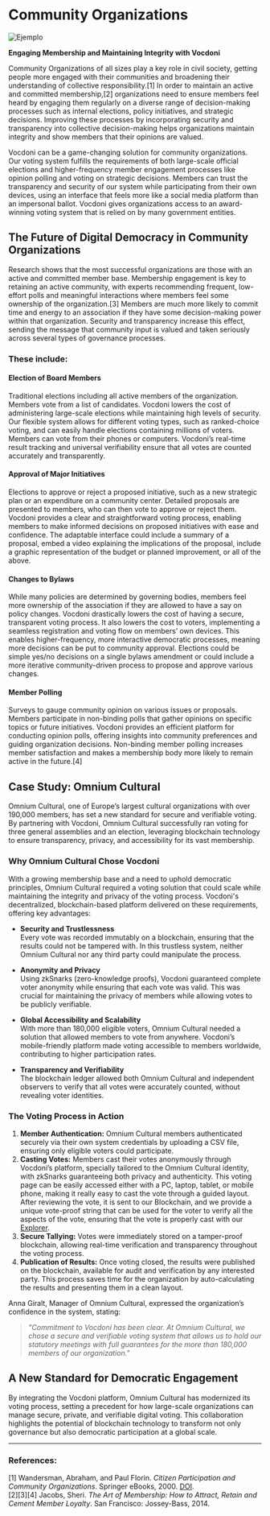# Community Organizations

![Ejemplo](/assets/online-survey.avif)

**Engaging Membership and Maintaining Integrity with Vocdoni**

Community Organizations of all sizes play a key role in civil society, getting people more engaged with their communities and broadening their understanding of collective responsibility.[1] In order to maintain an active and committed membership,[2] organizations need to ensure members feel heard by engaging them regularly on a diverse range of decision-making processes such as internal elections, policy initiatives, and strategic decisions. Improving these processes by incorporating security and transparency into collective decision-making helps organizations maintain integrity and show members that their opinions are valued.

Vocdoni can be a game-changing solution for community organizations. Our voting system fulfills the requirements of both large-scale official elections and higher-frequency member engagement processes like opinion polling and voting on strategic decisions. Members can trust the transparency and security of our system while participating from their own devices, using an interface that feels more like a social media platform than an impersonal ballot. Vocdoni gives organizations access to an award-winning voting system that is relied on by many government entities.

## The Future of Digital Democracy in Community Organizations

Research shows that the most successful organizations are those with an active and committed member base. Membership engagement is key to retaining an active community, with experts recommending frequent, low-effort polls and meaningful interactions where members feel some ownership of the organization.[3] Members are much more likely to commit time and energy to an association if they have some decision-making power within that organization. Security and transparency increase this effect, sending the message that community input is valued and taken seriously across several types of governance processes.

### These include:

#### **Election of Board Members**

Traditional elections including all active members of the organization. Members vote from a list of candidates. Vocdoni lowers the cost of administering large-scale elections while maintaining high levels of security. Our flexible system allows for different voting types, such as ranked-choice voting, and can easily handle elections containing millions of voters. Members can vote from their phones or computers. Vocdoni’s real-time result tracking and universal verifiability ensure that all votes are counted accurately and transparently.

#### **Approval of Major Initiatives**

Elections to approve or reject a proposed initiative, such as a new strategic plan or an expenditure on a community center. Detailed proposals are presented to members, who can then vote to approve or reject them. Vocdoni provides a clear and straightforward voting process, enabling members to make informed decisions on proposed initiatives with ease and confidence. The adaptable interface could include a summary of a proposal, embed a video explaining the implications of the proposal, include a graphic representation of the budget or planned improvement, or all of the above.

#### **Changes to Bylaws**

While many policies are determined by governing bodies, members feel more ownership of the association if they are allowed to have a say on policy changes. Vocdoni drastically lowers the cost of having a secure, transparent voting process. It also lowers the cost to voters, implementing a seamless registration and voting flow on members’ own devices. This enables higher-frequency, more interactive democratic processes, meaning more decisions can be put to community approval. Elections could be simple yes/no decisions on a single bylaws amendment or could include a more iterative community-driven process to propose and approve various changes.

#### **Member Polling**

Surveys to gauge community opinion on various issues or proposals. Members participate in non-binding polls that gather opinions on specific topics or future initiatives. Vocdoni provides an efficient platform for conducting opinion polls, offering insights into community preferences and guiding organization decisions. Non-binding member polling increases member satisfaction and makes a membership body more likely to remain active in the future.[4]

## Case Study: Omnium Cultural

Omnium Cultural, one of Europe’s largest cultural organizations with over 190,000 members, has set a new standard for secure and verifiable voting. By partnering with Vocdoni, Omnium Cultural successfully ran voting for three general assemblies and an election, leveraging blockchain technology to ensure transparency, privacy, and accessibility for its vast membership.

### **Why Omnium Cultural Chose Vocdoni**

With a growing membership base and a need to uphold democratic principles, Omnium Cultural required a voting solution that could scale while maintaining the integrity and privacy of the voting process. Vocdoni's decentralized, blockchain-based platform delivered on these requirements, offering key advantages:

- **Security and Trustlessness**  
  Every vote was recorded immutably on a blockchain, ensuring that the results could not be tampered with. In this trustless system, neither Omnium Cultural nor any third party could manipulate the process.

- **Anonymity and Privacy**  
  Using zkSnarks (zero-knowledge proofs), Vocdoni guaranteed complete voter anonymity while ensuring that each vote was valid. This was crucial for maintaining the privacy of members while allowing votes to be publicly verifiable.

- **Global Accessibility and Scalability**  
  With more than 180,000 eligible voters, Omnium Cultural needed a solution that allowed members to vote from anywhere. Vocdoni’s mobile-friendly platform made voting accessible to members worldwide, contributing to higher participation rates.

- **Transparency and Verifiability**  
  The blockchain ledger allowed both Omnium Cultural and independent observers to verify that all votes were accurately counted, without revealing voter identities.

### **The Voting Process in Action**

1. **Member Authentication:** Omnium Cultural members authenticated securely via their own system credentials by uploading a CSV file, ensuring only eligible voters could participate.
2. **Casting Votes:** Members cast their votes anonymously through Vocdoni’s platform, specially tailored to the Omnium Cultural identity, with zkSnarks guaranteeing both privacy and authenticity. This voting page can be easily accessed either with a PC, laptop, tablet, or mobile phone, making it really easy to cast the vote through a guided layout. After reviewing the vote, it is sent to our Blockchain, and we provide a unique vote-proof string that can be used for the voter to verify all the aspects of the vote, ensuring that the vote is properly cast with our [Explorer](https://explorer.vote).
3. **Secure Tallying:** Votes were immediately stored on a tamper-proof blockchain, allowing real-time verification and transparency throughout the voting process.
4. **Publication of Results:** Once voting closed, the results were published on the blockchain, available for audit and verification by any interested party. This process saves time for the organization by auto-calculating the results and presenting them in a clean layout.

Anna Giralt, Manager of Omnium Cultural, expressed the organization’s confidence in the system, stating:

> _"Commitment to Vocdoni has been clear. At Omnium Cultural, we chose a secure and verifiable voting system that allows us to hold our statutory meetings with full guarantees for the more than 180,000 members of our organization."_

## **A New Standard for Democratic Engagement**

By integrating the Vocdoni platform, Omnium Cultural has modernized its voting process, setting a precedent for how large-scale organizations can manage secure, private, and verifiable digital voting. This collaboration highlights the potential of blockchain technology to transform not only governance but also democratic participation at a global scale.

---

### References:

[1] Wandersman, Abraham, and Paul Florin. _Citizen Participation and Community Organizations_. Springer eBooks, 2000. [DOI](https://doi.org/10.1007/978-1-4615-4193-6_11).  
[2][3][4] Jacobs, Sheri. _The Art of Membership: How to Attract, Retain and Cement Member Loyalty_. San Francisco: Jossey-Bass, 2014.
